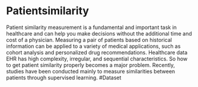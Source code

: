 # Patientsimilarity
Patient similarity measurement is a fundamental and important task in healthcare and can help you make decisions without the additional time and cost of a physician. Measuring a pair of patients based on historical information can be applied to a variety of medical applications, such as cohort analysis and personalized drug recommendations. Healthcare data EHR has high complexity, irregular, and sequential characteristics. So how to get patient similarity properly becomes a major problem. Recently, studies have been conducted mainly to measure similarities between patients through supervised learning.
#Dataset
